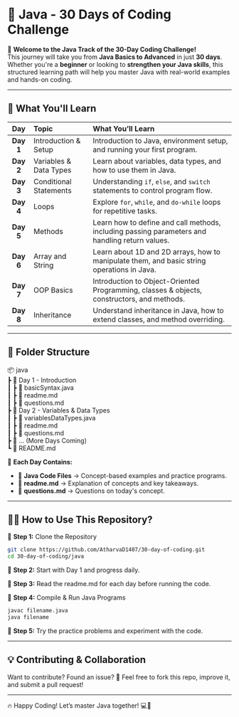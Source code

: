 # 🚀 Java - 30 Days of Coding Challenge

🎯 **Welcome to the Java Track of the 30-Day Coding Challenge!**  
This journey will take you from **Java Basics to Advanced** in just **30 days**. Whether you're a **beginner** or looking to **strengthen your Java skills**, this structured learning path will help you master Java with real-world examples and hands-on coding.

---

## 📌 What You'll Learn

|  **Day**  | **Topic**              | **What You’ll Learn**                                                                          |
| :-------: | :--------------------- | :--------------------------------------------------------------------------------------------- |
| **Day 1** | Introduction & Setup   | Introduction to Java, environment setup, and running your first program.                       |
| **Day 2** | Variables & Data Types | Learn about variables, data types, and how to use them in Java.                                |
| **Day 3** | Conditional Statements | Understanding `if`, `else`, and `switch` statements to control program flow.                   |
| **Day 4** | Loops                  | Explore `for`, `while`, and `do-while` loops for repetitive tasks.                             |
| **Day 5** | Methods                | Learn how to define and call methods, including passing parameters and handling return values. |
| **Day 6** | Array and String       | Learn about 1D and 2D arrays, how to manipulate them, and basic string operations in Java.     |
| **Day 7** | OOP Basics             | Introduction to Object-Oriented Programming, classes & objects, constructors, and methods.     |
| **Day 8** | Inheritance            | Understand inheritance in Java, how to extend classes, and method overriding.                  |

---

## 📂 **Folder Structure**

📦 java <br>
┣ 📂 Day 1 - Introduction <br>
┃ ┣ 📜 basicSyntax.java <br>
┃ ┣ 📜 readme.md <br>
┃ ┣ 📜 questions.md <br>
┣ 📂 Day 2 - Variables & Data Types <br>
┃ ┣ 📜 variablesDataTypes.java <br>
┃ ┣ 📜 readme.md <br>
┃ ┣ 📜 questions.md <br>
┣ 📂 ... (More Days Coming) <br>
┗ 📜 README.md <br>

📌 **Each Day Contains:**

- 📜 **Java Code Files** → Concept-based examples and practice programs.
- 📄 **readme.md** → Explanation of concepts and key takeaways.
- 📜 **questions.md** → Questions on today's concept.

---

## 🏃‍♂️ **How to Use This Repository?**

📌 **Step 1:** Clone the Repository

```bash
git clone https://github.com/AtharvaD1407/30-day-of-coding.git
cd 30-day-of-coding/java
```

📌 **Step 2:** Start with Day 1 and progress daily.

📌 **Step 3:** Read the readme.md for each day before running the code.

📌 **Step 4:** Compile & Run Java Programs

```bash
javac filename.java
java filename
```

📌 **Step 5:** Try the practice problems and experiment with the code.

---

## 💡 Contributing & Collaboration

Want to contribute? Found an issue? 🤔
Feel free to fork this repo, improve it, and submit a pull request!

---

🔥 Happy Coding! Let’s master Java together! 💻🚀
